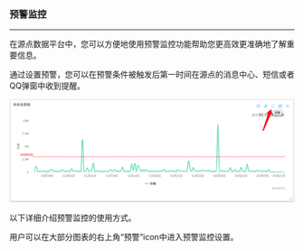 ### 预警监控

---

在源点数据平台中，您可以方便地使用预警监控功能帮助您更高效更准确地了解重要信息。

通过设置预警，您可以在预警条件被触发后第一时间在源点的消息中心、短信或者QQ弹窗中收到提醒。

![](/assets/监控1.png)

以下详细介绍预警监控的使用方式。

用户可以在大部分图表的右上角“预警”icon中进入预警监控设置。

